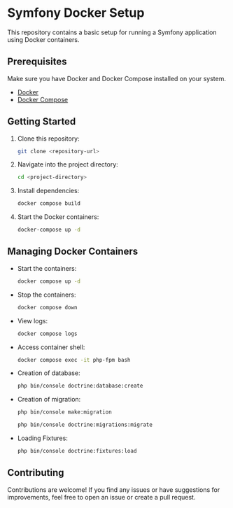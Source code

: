 # Symfony Docker Setup

This repository contains a basic setup for running a Symfony application using Docker containers.

## Prerequisites

Make sure you have Docker and Docker Compose installed on your system.

- [Docker](https://docs.docker.com/get-docker/)
- [Docker Compose](https://docs.docker.com/compose/install/)

## Getting Started

1. Clone this repository:

    ```bash
    git clone <repository-url>
    ```

2. Navigate into the project directory:

    ```bash
    cd <project-directory>
    ```


3. Install dependencies:

    ```bash
    docker compose build
    ```

5. Start the Docker containers:

    ```bash
    docker-compose up -d
    ```

## Managing Docker Containers

- Start the containers:

    ```bash
    docker compose up -d
    ```

- Stop the containers:

    ```bash
    docker compose down
    ```

- View logs:

    ```bash
    docker compose logs
    ```

- Access container shell:

    ```bash
    docker compose exec -it php-fpm bash
    ```
  
- Creation of database:

    ```bash
    php bin/console doctrine:database:create
    ```  
- Creation of migration:

    ```bash
    php bin/console make:migration
    ```
    ```bash
    php bin/console doctrine:migrations:migrate
    ```    
- Loading Fixtures:

    ```bash
    php bin/console doctrine:fixtures:load
    ```


## Contributing

Contributions are welcome! If you find any issues or have suggestions for improvements, feel free to open an issue or create a pull request.

